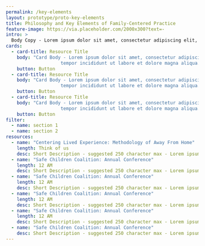 ```yaml
---
permalink: /key-elements
layout: prototype/proto-key-elements
title: Philosophy and Key Elements of Family-Centered Practice
feature-image: https://via.placeholder.com/2000x300?text=-
intro: >
  Body Copy - Lorem ipsum dolor sit amet, consectetur adipiscing elit, sed do eiusmod tempor incididunt ut labore et dolore magna aliqua. Ut enim ad minim veniam, quis nostrud exercitation ullamco laboris nisi ut aliquip ex ea commodo consequat. Duis aute irure dolor in reprehenderit in voluptate velit esse cillum dolore eu fugiat nulla pariatur. Excepteur sint occaecat cupidatat non proident, sunt in culpa qui officia deserunt mollit anim id est laborum. Sit amet consectetur adipiscing elit ut aliquam. Urna condimentum mattis pellentesque id nibh. Nunc id cursus metus aliquam eleifend mi in nulla posuere.
cards:
  - card-title: Resource Title
    body: "Card Body - Lorem ipsum dolor sit amet, consectetur adipiscing elit, sed do eiusmod
                    tempor incididunt ut labore et dolore magna aliqua. "
    button: Button
  - card-title: Resource Title
    body: "Card Body - Lorem ipsum dolor sit amet, consectetur adipiscing elit, sed do eiusmod
                    tempor incididunt ut labore et dolore magna aliqua. "
    button: Button
  - card-title: Resource Title
    body: "Card Body - Lorem ipsum dolor sit amet, consectetur adipiscing elit, sed do eiusmod
                    tempor incididunt ut labore et dolore magna aliqua. "
    button: Button
filter:
  - name: section 1
  - name: section 2
resources:
  - name: "Centering Lived Experience: Methodology of Away From Home"
    length: Think of us
    desc: Short Description - suggested 250 character max - Lorem ipsum dolor sit amet, consectetur adipiscing elit, sed do eiusmod tempor incididunt ut labore et dolore magna aliqua.
  - name: "Safe Children Coalition: Annual Conference"
    length: 12 AM
    desc: Short Description - suggested 250 character max - Lorem ipsum dolor sit amet, consectetur adipiscing elit, sed do eiusmod tempor incididunt ut labore et dolore magna aliqua.
  - name: "Safe Children Coalition: Annual Conference"
    length: 12 AM
    desc: Short Description - suggested 250 character max - Lorem ipsum dolor sit amet, consectetur adipiscing elit, sed do eiusmod tempor incididunt ut labore et dolore magna aliqua.
  - name: "Safe Children Coalition: Annual Conference"
    length: 12 AM
    desc: Short Description - suggested 250 character max - Lorem ipsum dolor sit amet, consectetur adipiscing elit, sed do eiusmod tempor incididunt ut labore et dolore magna aliqua.
  - name: "Safe Children Coalition: Annual Conference"
    length: 12 AM
    desc: Short Description - suggested 250 character max - Lorem ipsum dolor sit amet, consectetur adipiscing elit, sed do eiusmod tempor incididunt ut labore et dolore magna aliqua.
  - name: "Safe Children Coalition: Annual Conference"
    desc: Short Description - suggested 250 character max - Lorem ipsum dolor sit amet, consectetur adipiscing elit, sed do eiusmod tempor incididunt ut labore et dolore magna aliqua.
---
```

